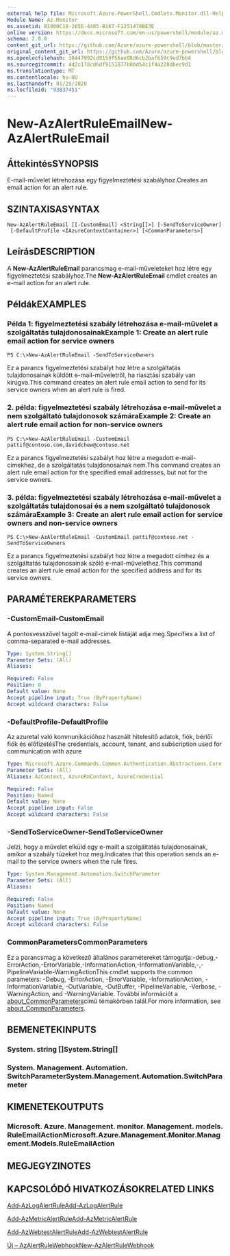 ```yaml
---
external help file: Microsoft.Azure.PowerShell.Cmdlets.Monitor.dll-Help.xml
Module Name: Az.Monitor
ms.assetid: B1000C10-265E-4465-B167-F1251470BE3E
online version: https://docs.microsoft.com/en-us/powershell/module/az.monitor/new-azalertruleemail
schema: 2.0.0
content_git_url: https://github.com/Azure/azure-powershell/blob/master/src/Monitor/Monitor/help/New-AzAlertRuleEmail.md
original_content_git_url: https://github.com/Azure/azure-powershell/blob/master/src/Monitor/Monitor/help/New-AzAlertRuleEmail.md
ms.openlocfilehash: 30447992cd8159f56ae08d6cb2baf659c9ed7bb4
ms.sourcegitcommit: 4d2c178cd6df9151877b08d54c1f4a228dbec9d1
ms.translationtype: MT
ms.contentlocale: hu-HU
ms.lasthandoff: 01/29/2020
ms.locfileid: "93837451"
---
```

# <span data-ttu-id="aee0c-101">New-AzAlertRuleEmail</span><span class="sxs-lookup"><span data-stu-id="aee0c-101">New-AzAlertRuleEmail</span></span>

## <span data-ttu-id="aee0c-102">Áttekintés</span><span class="sxs-lookup"><span data-stu-id="aee0c-102">SYNOPSIS</span></span>
<span data-ttu-id="aee0c-103">E-mail-művelet létrehozása egy figyelmeztetési szabályhoz.</span><span class="sxs-lookup"><span data-stu-id="aee0c-103">Creates an email action for an alert rule.</span></span>

## <span data-ttu-id="aee0c-104">SZINTAXISA</span><span class="sxs-lookup"><span data-stu-id="aee0c-104">SYNTAX</span></span>

```
New-AzAlertRuleEmail [[-CustomEmail] <String[]>] [-SendToServiceOwner]
 [-DefaultProfile <IAzureContextContainer>] [<CommonParameters>]
```

## <span data-ttu-id="aee0c-105">Leírás</span><span class="sxs-lookup"><span data-stu-id="aee0c-105">DESCRIPTION</span></span>
<span data-ttu-id="aee0c-106">A **New-AzAlertRuleEmail** parancsmag e-mail-műveleteket hoz létre egy figyelmeztetési szabályhoz.</span><span class="sxs-lookup"><span data-stu-id="aee0c-106">The **New-AzAlertRuleEmail** cmdlet creates an e-mail action for an alert rule.</span></span>

## <span data-ttu-id="aee0c-107">Példák</span><span class="sxs-lookup"><span data-stu-id="aee0c-107">EXAMPLES</span></span>

### <span data-ttu-id="aee0c-108">Példa 1: figyelmeztetési szabály létrehozása e-mail-művelet a szolgáltatás tulajdonosainak</span><span class="sxs-lookup"><span data-stu-id="aee0c-108">Example 1: Create an alert rule email action for service owners</span></span>
```
PS C:\>New-AzAlertRuleEmail -SendToServiceOwners
```

<span data-ttu-id="aee0c-109">Ez a parancs figyelmeztetési szabályt hoz létre a szolgáltatás tulajdonosainak küldött e-mail-műveletről, ha riasztási szabály van kirúgva.</span><span class="sxs-lookup"><span data-stu-id="aee0c-109">This command creates an alert rule email action to send for its service owners when an alert rule is fired.</span></span>

### <span data-ttu-id="aee0c-110">2. példa: figyelmeztetési szabály létrehozása e-mail-művelet a nem szolgáltató tulajdonosok számára</span><span class="sxs-lookup"><span data-stu-id="aee0c-110">Example 2: Create an alert rule email action for non-service owners</span></span>
```
PS C:\>New-AzAlertRuleEmail -CustomEmail pattif@contoso.com,davidchew@contoso.net
```

<span data-ttu-id="aee0c-111">Ez a parancs figyelmeztetési szabályt hoz létre a megadott e-mail-címekhez, de a szolgáltatás tulajdonosainak nem.</span><span class="sxs-lookup"><span data-stu-id="aee0c-111">This command creates an alert rule email action for the specified email addresses, but not for the service owners.</span></span>

### <span data-ttu-id="aee0c-112">3. példa: figyelmeztetési szabály létrehozása e-mail-művelet a szolgáltatás tulajdonosai és a nem szolgáltató tulajdonosok számára</span><span class="sxs-lookup"><span data-stu-id="aee0c-112">Example 3: Create an alert rule email action for service owners and non-service owners</span></span>
```
PS C:\>New-AzAlertRuleEmail -CustomEmail pattif@contoso.net -SendToServiceOwners
```

<span data-ttu-id="aee0c-113">Ez a parancs figyelmeztetési szabályt hoz létre a megadott címhez és a szolgáltatás tulajdonosainak szóló e-mail-művelethez.</span><span class="sxs-lookup"><span data-stu-id="aee0c-113">This command creates an alert rule email action for the specified address and for its service owners.</span></span>

## <span data-ttu-id="aee0c-114">PARAMÉTEREK</span><span class="sxs-lookup"><span data-stu-id="aee0c-114">PARAMETERS</span></span>

### <span data-ttu-id="aee0c-115">-CustomEmail</span><span class="sxs-lookup"><span data-stu-id="aee0c-115">-CustomEmail</span></span>
<span data-ttu-id="aee0c-116">A pontosvesszővel tagolt e-mail-címek listáját adja meg.</span><span class="sxs-lookup"><span data-stu-id="aee0c-116">Specifies a list of comma-separated e-mail addresses.</span></span>

```yaml
Type: System.String[]
Parameter Sets: (All)
Aliases:

Required: False
Position: 0
Default value: None
Accept pipeline input: True (ByPropertyName)
Accept wildcard characters: False
```

### <span data-ttu-id="aee0c-117">-DefaultProfile</span><span class="sxs-lookup"><span data-stu-id="aee0c-117">-DefaultProfile</span></span>
<span data-ttu-id="aee0c-118">Az azuretal való kommunikációhoz használt hitelesítő adatok, fiók, bérlői fiók és előfizetés</span><span class="sxs-lookup"><span data-stu-id="aee0c-118">The credentials, account, tenant, and subscription used for communication with azure</span></span>

```yaml
Type: Microsoft.Azure.Commands.Common.Authentication.Abstractions.Core.IAzureContextContainer
Parameter Sets: (All)
Aliases: AzContext, AzureRmContext, AzureCredential

Required: False
Position: Named
Default value: None
Accept pipeline input: False
Accept wildcard characters: False
```

### <span data-ttu-id="aee0c-119">-SendToServiceOwner</span><span class="sxs-lookup"><span data-stu-id="aee0c-119">-SendToServiceOwner</span></span>
<span data-ttu-id="aee0c-120">Jelzi, hogy a művelet elküld egy e-mailt a szolgáltatás tulajdonosainak, amikor a szabály tüzeket hoz meg.</span><span class="sxs-lookup"><span data-stu-id="aee0c-120">Indicates that this operation sends an e-mail to the service owners when the rule fires.</span></span>

```yaml
Type: System.Management.Automation.SwitchParameter
Parameter Sets: (All)
Aliases:

Required: False
Position: Named
Default value: None
Accept pipeline input: True (ByPropertyName)
Accept wildcard characters: False
```

### <span data-ttu-id="aee0c-121">CommonParameters</span><span class="sxs-lookup"><span data-stu-id="aee0c-121">CommonParameters</span></span>
<span data-ttu-id="aee0c-122">Ez a parancsmag a következő általános paramétereket támogatja:-debug,-ErrorAction,-ErrorVariable,-InformationAction,-InformationVariable,-,-PipelineVariable-WarningAction</span><span class="sxs-lookup"><span data-stu-id="aee0c-122">This cmdlet supports the common parameters: -Debug, -ErrorAction, -ErrorVariable, -InformationAction, -InformationVariable, -OutVariable, -OutBuffer, -PipelineVariable, -Verbose, -WarningAction, and -WarningVariable.</span></span> <span data-ttu-id="aee0c-123">További információt a [about_CommonParameters](https://go.microsoft.com/fwlink/?LinkID=113216)című témakörben talál.</span><span class="sxs-lookup"><span data-stu-id="aee0c-123">For more information, see [about_CommonParameters](https://go.microsoft.com/fwlink/?LinkID=113216).</span></span>

## <span data-ttu-id="aee0c-124">BEMENETEK</span><span class="sxs-lookup"><span data-stu-id="aee0c-124">INPUTS</span></span>

### <span data-ttu-id="aee0c-125">System. string []</span><span class="sxs-lookup"><span data-stu-id="aee0c-125">System.String[]</span></span>

### <span data-ttu-id="aee0c-126">System. Management. Automation. SwitchParameter</span><span class="sxs-lookup"><span data-stu-id="aee0c-126">System.Management.Automation.SwitchParameter</span></span>

## <span data-ttu-id="aee0c-127">KIMENETEK</span><span class="sxs-lookup"><span data-stu-id="aee0c-127">OUTPUTS</span></span>

### <span data-ttu-id="aee0c-128">Microsoft. Azure. Management. monitor. Management. models. RuleEmailAction</span><span class="sxs-lookup"><span data-stu-id="aee0c-128">Microsoft.Azure.Management.Monitor.Management.Models.RuleEmailAction</span></span>

## <span data-ttu-id="aee0c-129">MEGJEGYZI</span><span class="sxs-lookup"><span data-stu-id="aee0c-129">NOTES</span></span>

## <span data-ttu-id="aee0c-130">KAPCSOLÓDÓ HIVATKOZÁSOK</span><span class="sxs-lookup"><span data-stu-id="aee0c-130">RELATED LINKS</span></span>

[<span data-ttu-id="aee0c-131">Add-AzLogAlertRule</span><span class="sxs-lookup"><span data-stu-id="aee0c-131">Add-AzLogAlertRule</span></span>](./Add-AzLogAlertRule.md)

[<span data-ttu-id="aee0c-132">Add-AzMetricAlertRule</span><span class="sxs-lookup"><span data-stu-id="aee0c-132">Add-AzMetricAlertRule</span></span>](./Add-AzMetricAlertRule.md)

[<span data-ttu-id="aee0c-133">Add-AzWebtestAlertRule</span><span class="sxs-lookup"><span data-stu-id="aee0c-133">Add-AzWebtestAlertRule</span></span>](./Add-AzWebtestAlertRule.md)

[<span data-ttu-id="aee0c-134">Új – AzAlertRuleWebhook</span><span class="sxs-lookup"><span data-stu-id="aee0c-134">New-AzAlertRuleWebhook</span></span>](./New-AzAlertRuleWebhook.md)


